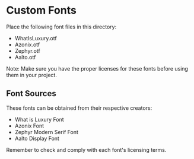 # Custom Fonts

Place the following font files in this directory:

- WhatIsLuxury.otf
- Azonix.otf
- Zephyr.otf
- Aalto.otf

Note: Make sure you have the proper licenses for these fonts before using them in your project.

## Font Sources

These fonts can be obtained from their respective creators:
- What is Luxury Font
- Azonix Font
- Zephyr Modern Serif Font
- Aalto Display Font

Remember to check and comply with each font's licensing terms.

